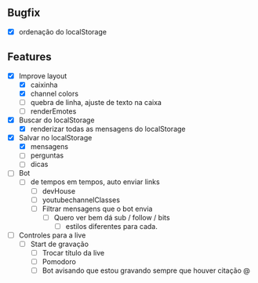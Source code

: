 ## Bugfix

* [x] ordenação do localStorage

## Features

* [x] Improve layout
  * [x] caixinha
  * [x] channel colors
  * [ ] quebra de linha, ajuste de texto na caixa
  * [ ] renderEmotes
* [x] Buscar do localStorage
  * [x] renderizar todas as mensagens do localStorage
* [x] Salvar no localStorage
  * [x] mensagens
  * [ ] perguntas
  * [ ] dicas
* [ ] Bot
  * [ ] de tempos em tempos, auto enviar links
    * [ ] devHouse
    * [ ] youtubechannelClasses
    * [ ] Filtrar mensagens que o bot envia
      * [ ] Quero ver bem dá sub / follow / bits
        * [ ] estilos diferentes para cada. 
* [ ] Controles para a live
  * [ ] Start de gravação
    * [ ] Trocar título da live
    * [ ] Pomodoro 
    * [ ] Bot avisando que estou gravando sempre que houver citação @